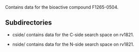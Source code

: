 Contains data for the bioactive compound F1265-0504.

## Subdirectories

- cside/ contains data for the C-side search space on rv1821.

- nside/ contains data for the N-side search space on rv1821.

